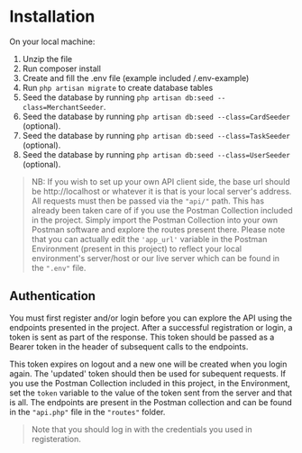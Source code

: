 # Installation

On your local machine:

1. Unzip the file
1. Run composer install
1. Create and fill the .env file (example included /.env-example)
1. Run `php artisan migrate` to create database tables
1. Seed the database by running `php artisan db:seed --class=MerchantSeeder`.
1. Seed the database by running `php artisan db:seed --class=CardSeeder` (optional).
1. Seed the database by running `php artisan db:seed --class=TaskSeeder` (optional).
1. Seed the database by running `php artisan db:seed --class=UserSeeder` (optional).

> NB: If you wish to set up your own API client side, the base url should be http://localhost or whatever it is that is your local server's address. All requests must then be passed via the `"api/"` path. This has already been taken care of if you use the Postman Collection included in the project. Simply import the Postman Collection into your own Postman software and explore the routes present there.
> Please note that you can actually edit the `'app_url'` variable in the Postman Environment (present in this project) to reflect your local environment's server/host or our live server which can be found in the `".env"` file.

## Authentication

You must first register and/or login before you can explore the API using the endpoints presented in the project. After a successful registration or login, a token is sent as part of the response. This token should be passed as a Bearer token in the header of subsequent calls to the endpoints.

This token expires on logout and a new one will be created when you login again. The 'updated' token should then be used for subequent requests. If you use the Postman Collection included in this project, in the Environment, set the `token` variable to the value of the token sent from the server and that is all. The endpoints are present in the Postman collection and can be found in the `"api.php"` file in the `"routes"` folder.

> Note that you should log in with the credentials you used in registeration.

